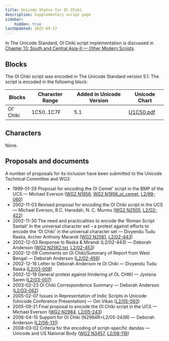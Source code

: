 ```yaml
---
title: Unicode Status for Ol Chiki
description: Supplementary script page
sidebar:
    hidden: true
lastUpdated: 2025-09-17
---
```


In The Unicode Standard, Ol Chiki script implementation is discussed in [Chapter 13: South and Central Asia-II — Other Modern Scripts](https://www.unicode.org/versions/latest/core-spec/chapter-13/#G29195).

## Blocks

The Ol Chiki script was encoded in The Unicode Standard version 5.1. The script is encoded in the following block:

| Blocks | Character Range | Added in Unicode Version | Unicode Chart |
| ------ | --------------- | ------------------------ | ------------- |
| Ol' Chiki | 1C50..1C7F | 5.1 | [U1C50.pdf](http://www.unicode.org/charts/PDF/U1C50.pdf) |

## Characters

None.

## Proposals and documents

A number of proposals for its inclusion have been submitted to the Unicode Technical Committee and WG2:
- 1999-01-29 Proposal for encoding the Ol Cemet' script in the BMP of the UCS — Michael Everson ([WG2 N1956](https://www.unicode.org/wg2/docs/n1956.pdf), [WG2 N1956_ol_cemet](https://www.unicode.org/wg2/docs/n1956_ol_cemet.pdf), [L2/99-060](http://www.unicode.org/L2/L1999/n1956.pdf))
- 2002-11-03 Revised proposal for encoding the Ol Chiki script in the UCS — Michael Everson, R.C. Hansdah, N. C. Murmu ([WG2 N2505](https://www.unicode.org/wg2/docs/n2505.pdf), [L2/02-422](http://www.unicode.org/cgi-bin/GetMatchingDocs.pl?L2/02-422))
- 2002-11-30 The need and practicalities to encode the ‘Roman Script Santali’ In the universal character set – a protest against efforts  to encode the ‘Ol Chiki’ in the universal character set — Divyendu Tudu Raska, Archer Anthony Marandi ([WG2 N2561](https://www.unicode.org/wg2/docs/n2561.pdf), [L2/02-443](http://www.unicode.org/cgi-bin/GetMatchingDocs.pl?L2/02-443))
- 2002-12-03 Response to Raska &amp; Mirandi (L2/02-443) — Deborah Anderson ([WG2 N2562.txt](https://www.unicode.org/wg2/docs/n2562.txt), [L2/02-453](http://www.unicode.org/cgi-bin/GetMatchingDocs.pl?L2/02-453))
- 2002-12-09 Comments on Ol Chiki/Summary of Report from West Bengal — Deborah Anderson ([L2/02-456](http://www.unicode.org/cgi-bin/GetMatchingDocs.pl?L2/02-456))
- 2002-12-16 Letter to Deborah Anderson re Ol Chiki — Divyendu Tudu Raska ([L2/03-008](http://www.unicode.org/cgi-bin/GetMatchingDocs.pl?L2/03-008))
- 2002-12-19 General protest against hindering of OL CHIKI — Jyotsna Saren ([L2/03-007](http://www.unicode.org/cgi-bin/GetMatchingDocs.pl?L2/03-007))
- 2003-02-23 Ol Chiki Correspondence Summary — Deborah Anderson ([L2/03-062](http://www.unicode.org/cgi-bin/GetMatchingDocs.pl?L2/03-062))
- 2005-02-07 Issues in Representation of Indic Scripts in Unicode (Unicode Conference Presentation) — Om Vikas ([L2/05-063](http://www.unicode.org/cgi-bin/GetMatchingDocs.pl?L2/05-063))
- 2005-09-21 Final proposal to encode the Ol Chiki script in the UCS — Michael Everson ([WG2 N2984](https://www.unicode.org/wg2/docs/n2984.pdf), [L2/05-243](http://www.unicode.org/cgi-bin/GetMatchingDocs.pl?L2/05-243))
- 2006-04-10 Support for Ol Chiki (N2984R=L2/05-243R) — Deborah Anderson ([L2/06-131](http://www.unicode.org/cgi-bin/GetMatchingDocs.pl?L2/06-131))
- 2008-03-02 Criteria for the encoding of script-specific dandas — Unicode and US National Body ([WG2 N3457](https://www.unicode.org/wg2/docs/n3457.pdf), [L2/08-118](http://www.unicode.org/cgi-bin/GetMatchingDocs.pl?L2/08-118))
